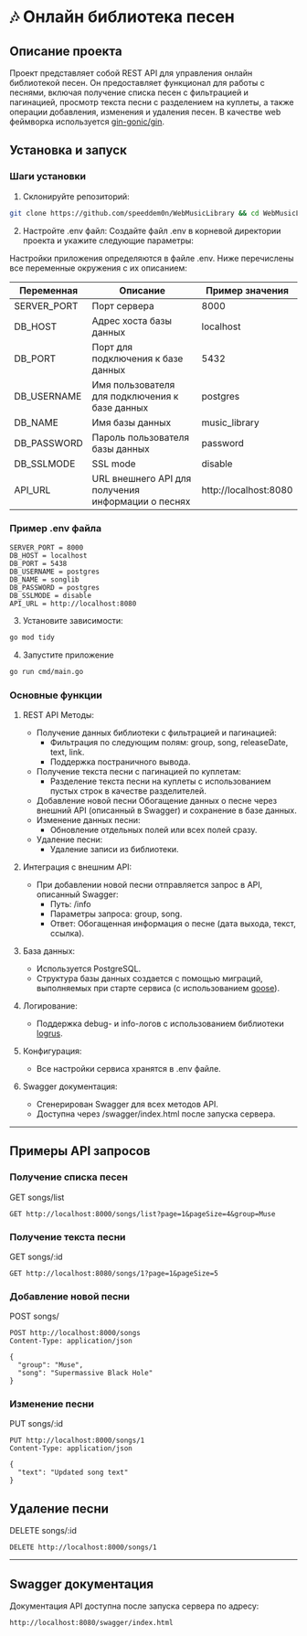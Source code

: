 # 🎶 Онлайн библиотека песен

## Описание проекта
Проект представляет собой REST API для управления онлайн библиотекой песен. Он предоставляет функционал для работы с песнями, включая получение списка песен с фильтрацией и пагинацией, просмотр текста песни с разделением на куплеты, а также операции добавления, изменения и удаления песен.
В качестве web феймворка используется <a href="https://github.com/gin-gonic/gin">gin-gonic/gin</a>.

## Установка и запуск

### Шаги установки
1. Склонируйте репозиторий:
```bash
git clone https://github.com/speeddem0n/WebMusicLibrary && cd WebMusicLibrary
```
2. Настройте .env файл:
   Создайте файл .env в корневой директории проекта и укажите следующие параметры:

Настройки приложения определяются в файле .env. Ниже перечислены все переменные окружения с их описанием:

| Переменная       | Описание                                          | Пример значения           |
|------------------|--------------------------------------------------|---------------------------|
| SERVER_PORT    | Порт сервера                                    | 8000                    |
| DB_HOST        | Адрес хоста базы данных                         | localhost               |
| DB_PORT        | Порт для подключения к базе данных              | 5432                    |
| DB_USERNAME    | Имя пользователя для подключения к базе данных  | postgres                |
| DB_NAME        | Имя базы данных                                 | music_library           |
| DB_PASSWORD    | Пароль пользователя базы данных                 | password                |
| DB_SSLMODE     | SSL mode                                        | disable                 |
| API_URL        | URL внешнего API для получения информации о песнях | http://localhost:8080 |

### Пример .env файла

```dotenv
SERVER_PORT = 8000
DB_HOST = localhost
DB_PORT = 5438
DB_USERNAME = postgres
DB_NAME = songlib
DB_PASSWORD = postgres
DB_SSLMODE = disable
API_URL = http://localhost:8080
```

3. Установите зависимости:

```bash
go mod tidy
```

4. Запустите приложение

```bash
go run cmd/main.go
```

### Основные функции
1. REST API Методы:
   - Получение данных библиотеки с фильтрацией и пагинацией:
     - Фильтрация по следующим полям: group, song, releaseDate, text, link.
     - Поддержка постраничного вывода.
   - Получение текста песни с пагинацией по куплетам:
     - Разделение текста песни на куплеты с использованием пустых строк в качестве разделителей.
   - Добавление новой песни
    Обогащение данных о песне через внешний API (описанный в Swagger) и сохранение в базе данных.
   - Изменение данных песни:
     - Обновление отдельных полей или всех полей сразу.
   - Удаление песни:
     - Удаление записи из библиотеки.

2. Интеграция с внешним API:
   - При добавлении новой песни отправляется запрос в API, описанный Swagger:
     - Путь: /info
     - Параметры запроса: group, song.
     - Ответ: Обогащенная информация о песне (дата выхода, текст, ссылка).

3. База данных:
   - Используется PostgreSQL.
   - Структура базы данных создается с помощью миграций, выполняемых при старте сервиса (с использованием <a href="https://github.com/pressly/goose">goose</a>).

4. Логирование:
   - Поддержка debug- и info-логов с использованием библиотеки <a href="https://github.com/sirupsen/logrus">logrus</a>.

5. Конфигурация:
   - Все настройки сервиса хранятся в .env файле.

6. Swagger документация:
   - Сгенерирован Swagger для всех методов API.
   - Доступна через /swagger/index.html после запуска сервера.

---

## Примеры API запросов

### Получение списка песен
GET songs/list
```http
GET http://localhost:8000/songs/list?page=1&pageSize=4&group=Muse
```

### Получение текста песни
GET songs/:id
```http
GET http://localhost:8080/songs/1?page=1&pageSize=5
```

### Добавление новой песни
POST songs/
```http
POST http://localhost:8000/songs
Content-Type: application/json

{
  "group": "Muse",
  "song": "Supermassive Black Hole"
}
```

### Изменение песни
PUT songs/:id
```http
PUT http://localhost:8000/songs/1
Content-Type: application/json

{
  "text": "Updated song text"
}
```

## Удаление песни
DELETE songs/:id
```http
DELETE http://localhost:8000/songs/1
```

---

## Swagger документация
Документация API доступна после запуска сервера по адресу:
```http
http://localhost:8080/swagger/index.html
```

